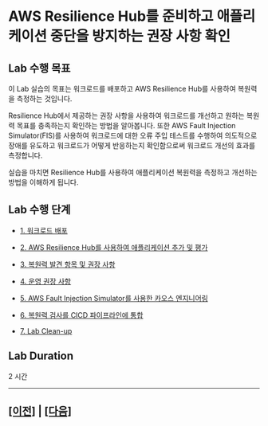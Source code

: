# AWS Resilience Hub를 준비하고 애플리케이션 중단을 방지하는 권장 사항 확인

## Lab 수행 목표

이 Lab 실습의 목표는 워크로드를 배포하고 AWS Resilience Hub를 사용하여 복원력을 측정하는 것입니다.

Resilience Hub에서 제공하는 권장 사항을 사용하여 워크로드를 개선하고 원하는 복원력 목표를 충족하는지 확인하는 방법을 알아봅니다. 또한 AWS Fault Injection Simulator(FIS)를 사용하여 워크로드에 대한 오류 주입 테스트를 수행하여 의도적으로 장애를 유도하고 워크로드가 어떻게 반응하는지 확인함으로써 워크로드 개선의 효과를 측정합니다.

실습을 마치면 Resilience Hub를 사용하여 애플리케이션 복원력을 측정하고 개선하는 방법을 이해하게 됩니다.

## Lab 수행 단계

-   [1. 워크로드 배포](./1-Deploy-the-Workload.md)

-   [2. AWS Resilience Hub를 사용하여 애플리케이션 추가 및 평가](./2-Add-and-Assess-Application.md)

-   [3. 복원력 발견 항목 및 권장 사항](./3-Resilience-Findings-and-Recommendations.md)

-   [4. 운영 권장 사항](./4-Operational-Recommendations.md)

-   [5. AWS Fault Injection Simulator를 사용한 카오스 엔지니어링](./5-Chaos-Enginnering-with-AWS-Fault-Injection-Simulator.md)

-   [6. 복원력 검사를 CICD 파이프라인에 통합](./6-Integrate-Resilience-Checks-into-CICD-Pipelines.md)

-   [7. Lab Clean-up](./7-Lab-Clean-up.md)

## Lab Duration
2 시간

<hr>

## [[이전]](../README.md) | [[다음]](./1-Deploy-the-Workload.md)
